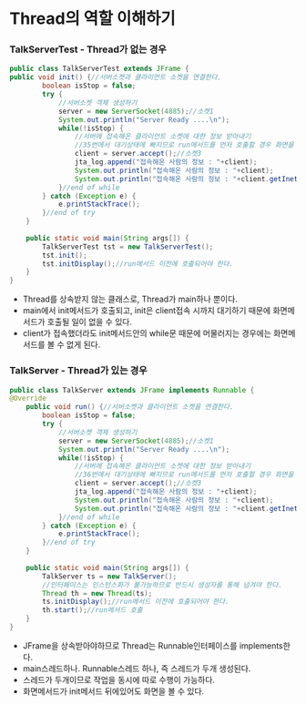 # Thread의 역할 이해하기

### TalkServerTest - Thread가 없는 경우

```java
public class TalkServerTest extends JFrame {
public void init() {//서버소켓과 클라이언트 소켓을 연결한다.
		boolean isStop = false;
		try {
			//서버소켓 객체 생성하기
			server = new ServerSocket(4885);//소켓1
			System.out.println("Server Ready ....\n");
			while(!isStop) {
				//서버에 접속해온 클라이언트 소켓에 대한 정보 받아내기
				//35번에서 대기상태에 빠지므로 run메서드를 먼저 호출할 경우 화면을 볼 기회가 아예 없을 수 있다.
				client = server.accept();//소켓3
				jta_log.append("접속해온 사람의 정보 : "+client);
				System.out.println("접속해온 사람의 정보 : "+client);				
				System.out.println("접속해온 사람의 정보 : "+client.getInetAddress());				
			}//end of while
		} catch (Exception e) {
			e.printStackTrace();
		}//end of try		
	}
	
	public static void main(String args[]) {
		TalkServerTest tst = new TalkServerTest();
		tst.init();
		tst.initDisplay();//run메서드 이전에 호출되어야 한다.
	}
}
```

* Thread를 상속받지 않는 클래스로, Thread가 main하나 뿐이다.
* main에서 init메서드가 호출되고, init은 client접속 시까지 대기하기 때문에 화면메서드가 호출될 일이 없을 수 있다.
* client가 접속했더라도 init메서드안의 while문 때문에 머물러지는 경우에는 화면메서드를 볼 수 없게 된다.

### TalkServer - Thread가 있는 경우

```java
public class TalkServer extends JFrame implements Runnable {
@Override
	public void run() {//서버소켓과 클라이언트 소켓을 연결한다.
		boolean isStop = false;
		try {
			//서버소켓 객체 생성하기
			server = new ServerSocket(4885);//소켓1
			System.out.println("Server Ready ....\n");
			while(!isStop) {
				//서버에 접속해온 클라이언트 소켓에 대한 정보 받아내기
				//36번에서 대기상태에 빠지므로 run메서드를 먼저 호출할 경우 화면을 볼 기회가 아예 없을 수 있다.
				client = server.accept();//소켓3
				jta_log.append("접속해온 사람의 정보 : "+client);
				System.out.println("접속해온 사람의 정보 : "+client);				
				System.out.println("접속해온 사람의 정보 : "+client.getInetAddress());				
			}//end of while
		} catch (Exception e) {
			e.printStackTrace();
		}//end of try		
	}
	
	public static void main(String args[]) {
		TalkServer ts = new TalkServer();
		//인터페이스는 인스턴스화가 불가능하므로 반드시 생성자를 통해 넘겨야 한다.
		Thread th = new Thread(ts);
		ts.initDisplay();//run메서드 이전에 호출되어야 한다.
		th.start();//run메서드 호출 
	}
}
```

* JFrame을 상속받아야하므로 Thread는 Runnable인터페이스를 implements한다.
* main스레드하나. Runnable스레드 하나, 즉 스레드가 두개 생성된다.
* 스레드가 두개이므로 작업을 동시에 따로 수행이 가능하다.
* 화면메서드가 init메서드 뒤에있어도 화면을 볼 수 있다.


